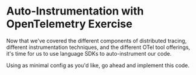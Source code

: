 # Auto-Instrumentation with OpenTelemetry Exercise

Now that we've covered the different components of distributed tracing, different instrumentation techniques, and the different OTel tool offerings, it's time for us to use language SDKs to auto-instrument our code. 

Using as minimal config as you'd like, go ahead and implement this code.